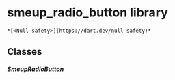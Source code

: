 


# smeup_radio_button library






    *[<Null safety>](https://dart.dev/null-safety)*





## Classes

##### [SmeupRadioButton](../smeup_widgets_smeup_radio_button/SmeupRadioButton-class.md)



 















